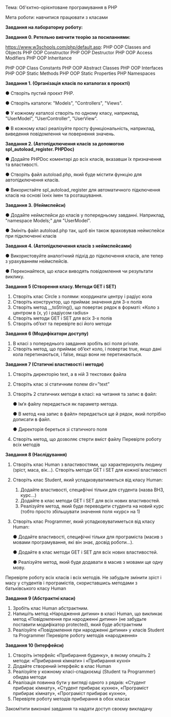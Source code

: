 Тема: Об'єктно-орієнтоване програмування в РНР

Мета роботи: навчитися працювати з класами

**Завдання на лабораторну роботу:**

**Завдання 0. Ретельно вивчити теорію за посиланнями:**

https://www.w3schools.com/php/default.asp:
PHP OOP Classes and Objects
PHP OOP Constructor
PHP OOP Destructor
PHP OOP Access Modifiers
PHP OOP Inheritance

PHP OOP Class Constants
PHP OOP Abstract Classes
PHP OOP Interfaces
PHP OOP Static Methods
PHP OOP Static Properties
PHP Namespaces

**Завдання 1. (Організація класів по каталогах в проєкті)**

● Створіть пустий проєкт PHP.

● Створіть каталоги: "Models", "Controllers", "Views".

● У кожному каталозі створіть по одному класу, наприклад, "UserModel",
"UserController", "UserView".

● В кожному класі реалізуйте просту функціональність, наприклад, виведення
повідомлення чи повернення значень.


**Завдання 2. (Автопідключення класів за допомогою spl_autoload_register.
PHPDoc)**

● Додайте PHPDoc коментарі до всіх класів, вказавши їх призначення та
властивості.

● Створіть файл autoload.php, який буде містити функцію для
автопідключення класів.

● Використайте spl_autoload_register для автоматичного підключення класів
на основі їхніх імен та розташування.


**Завдання 3. (Неймспейси)**

● Додайте неймспейси до класів у попередньому завданні. Наприклад,
"namespace Models;" для "UserModel".

● Змініть файл autoload.php так, щоб він також враховував неймспейси при
підключенні класів

**Завдання 4. (Автопідключення класів з неймспейсами)**

● Використовуйте аналогічний підхід до підключення класів, але тепер з
урахуванням неймспейсів.

● Переконайтеся, що класи виводять повідомлення чи результати виклику.

**Завдання 5 (Створення класу. Методи GET i SET)**
1) Створіть клас Circle з полями: координати центру і радіус кола
2) Створіть конструктор, що приймає значення для 3-х полів
3) Створіть метод __toString(), що повертає рядок в форматі: «Коло з центром
   в (х, у) і радіусом radius»
4) Створіть методи GET і SET для всіх 3-х полів
5) Створіть об’єкт та перевірте всі його методи

**Завдання 6 (Модифікатори доступу)**
1) В класі з попереднього завдання зробіть всі поля private.
2) Створіть метод, що приймає об’єкт коло, і повертає true, якщо дані кола
   перетинаються, і false, якщо вони не перетинаються.

**Завдання 7 (Статичні властивості і методи)**
1) Створіть директорію text, а в ній 3 текстових файла
2) Створіть клас зі статичним полем dir=”text”
3) Створіть 2 статичних методи в класі: на читання та запис в файл:

    ● Ім’я файлу передається як параметр метода.

    ● В метод «на запис в файл» передається ще й рядок, який потрібно
   дописати в файл.

    ● Директорія береться зі статичного поля
4) Створіть метод, що дозволяє стерти вміст файлу
   Перевірте роботу всіх методів

**Завдання 8 (Наслідування)**
1) Створіть клас Human з властивостями, що характеризують людину (зріст,
   маса, вік...). Створіть методи GET i SET для кожної властивості
2) Створіть клас Student, який успадковуватиметься від класу Human:
   1. Додайте властивості, специфічні тільки для студента (назва ВНЗ,
      курс...)
   2. Додайте в клас методи GET i SET для всіх нових властивостей.
   3. Реалізуйте метод, який буде переводити студента на новий курс (тобто
      просто збільшувати значення поля «курс» на 1)

3) Створіть клас Programmer, який успадковуватиметься від класу Human:
   
    ● Додайте властивості, специфічні тільки для програміста (масив з
            мовами програмування, які він знає, досвід роботи...).

    ● Додайте в клас методи GET i SET для всіх нових властивостей.

    ● Реалізуйте метод, який буде додавати в масив з мовами ще одну мову.

Перевірте роботу всіх класів і всіх методів. Не забудьте змінити зріст і масу у
студентів і програмістів, скориставшись методами з батьківського класу Human

**Завдання 9 (Абстрактні класи)**

1) Зробіть клас Human абстрактним.
2) Напишіть метод «Народження дитини» в класі Human, що викликає метод
   «Повідомлення при народженні дитини» (не забудьте поставити
   модифікатор protected), який буде абстрактним
3) Реалізуйте «Повідомлення при народженні дитини» у класів Student та
   Programmer
   Перевірте роботу методів «народження»

**Завдання 10 (Інтерфейси)**
1) Створіть інтерфейс «Прибирання будинку», в якому опишіть 2 методи:
   «Прибирання кімнати» і «Прибирання кухні»
2) Додайте створений інтерфейс в клас Human
3) Реалізуйте у кожному класі-спадкоємці (Student та Programmer) обидва
   методи
4) Реалізація повинна бути у вигляді одного з рядків: «Студент прибирає
   кімнату», «Студент прибирає кухню», «Програміст прибирає кімнату»,
   «Програміст прибирає кухню»,
5) Перевірте роботу методів прибирання в обох класах

Закомітити виконані завдання та надати доступ своєму викладачу